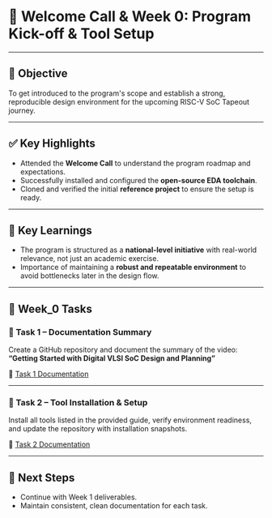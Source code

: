 # 📅 Welcome Call & Week 0: Program Kick-off & Tool Setup  

---

## 🎯 Objective  
To get introduced to the program's scope and establish a strong, reproducible design environment for the upcoming RISC-V SoC Tapeout journey.  

---

## ✅ Key Highlights  
- Attended the **Welcome Call** to understand the program roadmap and expectations.  
- Successfully installed and configured the **open-source EDA toolchain**.  
- Cloned and verified the initial **reference project** to ensure the setup is ready.  

---

## 📖 Key Learnings  
- The program is structured as a **national-level initiative** with real-world relevance, not just an academic exercise.  
- Importance of maintaining a **robust and repeatable environment** to avoid bottlenecks later in the design flow.  

---

## 📂 Week_0 Tasks  

### 🔹 Task 1 – Documentation Summary  
Create a GitHub repository and document the summary of the video:  
**“Getting Started with Digital VLSI SoC Design and Planning”**  

📄 [Task 1 Documentation](./Task_1_Summary.md)  

---

### 🔹 Task 2 – Tool Installation & Setup  
Install all tools listed in the provided guide, verify environment readiness, and update the repository with installation snapshots.  

📄 [Task 2 Documentation](./Task_2_Documentation.md)  

---

## 🚀 Next Steps  
- Continue with Week 1 deliverables.  
- Maintain consistent, clean documentation for each task.  

